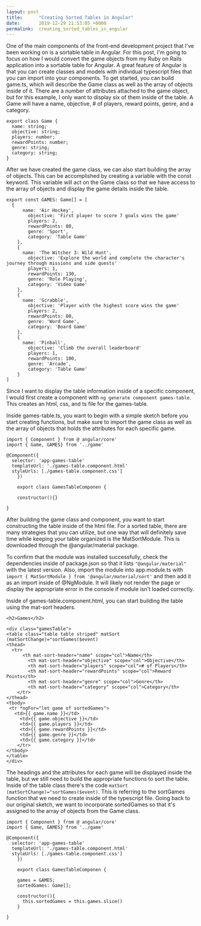 ```yaml
---
layout: post
title:      "Creating Sorted Tables in Angular"
date:       2019-12-29 21:53:05 +0000
permalink:  creating_sorted_tables_in_angular
---
```


One of the main components of the front-end development project that I've been working on is a sortable table in Angular. For this post, I'm going to focus on how I would convert the game objects from my Ruby on Rails application into a sortable table for Angular. A great feature of Angular is that you can create classes and models with individual typescript files that you can import into your components. To get started, you can build game.ts, which will describe the Game class as well as the array of objects inside of it. There are a number of attributes attached to the game object, but for this example, I only want to display six of them inside of the table. A Game will have a name, objective, # of players, reward points, genre, and a category. 

```
export class Game {
  name: string;
  objective: string;
  players: number;
  rewardPoints: number;
  genre: string;
  category: string;
}
```

After we have created the game class, we can also start building the array of objects. This can be accomplished by creating a variable with the const keyword. This variable will act on the Game class so that we have access to the array of objects and display the game details inside the table.

```
export const GAMES: Game[] = [
  {
	  name: 'Air Hockey',
		objective: 'First player to score 7 goals wins the game'
		players: 2,
		rewardPoints: 80,
		genre: 'Sport',
		category: 'Table Game'
	},
	{
	  name: 'The Witcher 3: Wild Hunt',
		objective: 'Explore the world and complete the character's journey through missions and side quests'
		players: 1,
		rewardPoints: 130,
		genre: 'Role Playing',
		category: 'Video Game'
	},
	{
	  name: 'Scrabble',
		objective: 'Player with the highest score wins the game'
		players: 2,
		rewardPoints: 80,
		genre: 'Word Game',
		category: 'Board Game'
	},
	{
	  name: 'Pinball',
		objective: 'Climb the overall leaderboard'
		players: 1,
		rewardPoints: 100,
		genre: 'Arcade',
		category: 'Table Game'
	}
]
```

Since I want to display the table information inside of a specific component, I would first create a component with `ng generate component games-table`. This creates an html, css, and ts file for the games-table.

Inside games-table.ts, you want to begin with a simple sketch before you start creating functions, but make sure to import the game class as well as the array of objects that holds the attributes for each specific game.
```
import { Component } from @ angular/core'
import { Game, GAMES} from '../game'

@Component({
  selector: 'app-games-table'
  templateUrl: './games-table.component.html'
  styleUrls: [./games-table.component.css']
	})
	
	export class GamesTableComponen {
	
	constructor(){}
	
}
```

After building the game class and component, you want to start constructing the table inside of the html file. For a sorted table, there are many strategies that you can utilize, but one way that will definitely save time while keeping your table organized is the MatSortModule. This is downloaded through the @angular/material package. 

To confirm that the module was installed successfully, check the dependencies inside of package.json so that it lists `"@angular/material"` with the latest version. Also, import the module into app.module.ts with `import { MatSortModule } from '@angular/material/sort'` and then add it as an import inside of @NgModule. It will likely not render the page or display the appropriate error in the console if module isn't loaded correctly.

Inside of games-table.component.html, you can start building the table using the mat-sort headers.

```
<h2>Games</h2>

<div class="gamesTable">
<table class="table table striped" matSort (matSortChange)="sortGames($event)
<thead>
  <tr>
	  <th mat-sort-header="name" scope="col">Name</th>
		<th mat-sort-header="objective" scope="col">Objective</th>
		<th mat-sort-header="players" scope="col"># of Players</th>
		<th mat-sort-header="rewardPoints" scope="col">Reward Points</th>
		<th mat-sort-header="genre" scope="col">Genre</th>
		<th mat-sort-header="category" scope="col">Category</th>
	</tr>
</thead>
<tbody>
 <tr *ngFor="let game of sortedGames">
   <td>{{ game.name }}</td>
	 <td>{{ game.objective }}</td>
	 <td>{{ game.players }}</td>
	 <td>{{ game.rewardPoints }}</td>
	 <td>{{ game.genre }}</td>
	 <td>{{ game.category }}</td>
	</tr>
</tbody>
</table>
</div>
```

The headings and the attributes for each game will be displayed inside the table, but we still need to build the appropriate functions to sort the table. Inside of the table class there's the code `matSort (matSortChange)="sortGames($event)`. This is referring to the sortGames function that we need to create inside of the typescript file. Going back to our original sketch, we want to incorporate sortedGames so that it's assigned to the array of objects from the Game class. 

```
import { Component } from @ angular/core'
import { Game, GAMES} from '../game'

@Component({
  selector: 'app-games-table'
  templateUrl: './games-table.component.html'
  styleUrls: [./games-table.component.css']
	})
	
	export class GamesTableComponen {
	
	games = GAMES;
	sortedGames: Game[];
	
	constructor(){
	  this.sortedGames = this.games.slice()
	}
	
}
```




